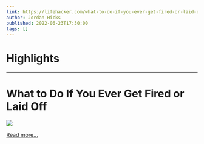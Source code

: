 ```yaml
---
link: https://lifehacker.com/what-to-do-if-you-ever-get-fired-or-laid-off-1849101305
author: Jordan Hicks
published: 2022-06-23T17:30:00
tags: []
---
```

# Highlights


---
# What to Do If You Ever Get Fired or Laid Off
![](https://i.kinja-img.com/gawker-media/image/upload/s--KWoKM0FY--/c_fit,fl_progressive,q_80,w_636/33efe71c2706115a9a8f8e3bbe03db85.png)

[Read more...](https://lifehacker.com/what-to-do-if-you-ever-get-fired-or-laid-off-1849101305)